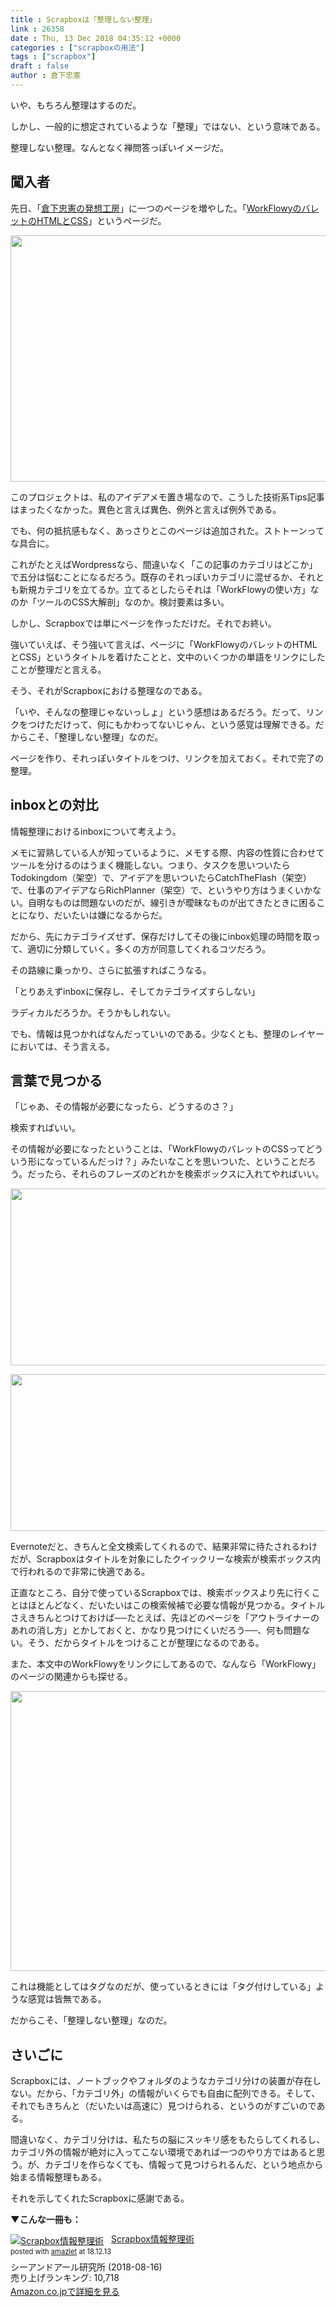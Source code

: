 ```yaml
---
title : Scrapboxは「整理しない整理」
link : 26358
date : Thu, 13 Dec 2018 04:35:12 +0000
categories : ["scrapboxの用法"]
tags : ["scrapbox"]
draft : false
author : 倉下忠憲
---
```


いや、もちろん整理はするのだ。

しかし、一般的に想定されているような「整理」ではない、という意味である。

整理しない整理。なんとなく禅問答っぽいイメージだ。

<h2>闖入者</h2>

先日、「<a href="https://scrapbox.io/rashitamemo/">倉下忠憲の発想工房</a>」に一つのページを増やした。「<a href="https://scrapbox.io/rashitamemo/WorkFlowy%E3%81%AE%E3%83%90%E3%83%AC%E3%83%83%E3%83%88%E3%81%AEHTML%E3%81%A8CSS">WorkFlowyのバレットのHTMLとCSS</a>」というページだ。

<a href="https://rashita.net/blog/?attachment_id=26359" rel="attachment wp-att-26359"><img src="https://rashita.net/blog/wp-content/uploads/2018/12/screenshot-12-700x394.png" alt="" width="700" height="394" class="alignnone size-large wp-image-26359" /></a>

このプロジェクトは、私のアイデアメモ置き場なので、こうした技術系Tips記事はまったくなかった。異色と言えば異色、例外と言えば例外である。

でも、何の抵抗感もなく、あっさりとこのページは追加された。ストトーンってな具合に。

これがたとえばWordpressなら、間違いなく「この記事のカテゴリはどこか」で五分は悩むことになるだろう。既存のそれっぽいカテゴリに混ぜるか、それとも新規カテゴリを立てるか。立てるとしたらそれは「WorkFlowyの使い方」なのか「ツールのCSS大解剖」なのか。検討要素は多い。

しかし、Scrapboxでは単にページを作っただけだ。それでお終い。

強いていえば、そう強いて言えば、ページに「WorkFlowyのバレットのHTMLとCSS」というタイトルを着けたことと、文中のいくつかの単語をリンクにしたことが整理だと言える。

そう、それがScrapboxにおける整理なのである。

「いや、そんなの整理じゃないっしょ」という感想はあるだろう。だって、リンクをつけただけって、何にもかわってないじゃん、という感覚は理解できる。だからこそ、「整理しない整理」なのだ。

ページを作り、それっぽいタイトルをつけ、リンクを加えておく。それで完了の整理。

<h2>inboxとの対比</h2>

情報整理におけるinboxについて考えよう。

メモに習熟している人が知っているように、メモする際、内容の性質に合わせてツールを分けるのはうまく機能しない。つまり、タスクを思いついたらTodokingdom（架空）で、アイデアを思いついたらCatchTheFlash（架空）で、仕事のアイデアならRichPlanner（架空）で、というやり方はうまくいかない。自明なものは問題ないのだが、線引きが曖昧なものが出てきたときに困ることになり、だいたいは嫌になるからだ。

だから、先にカテゴライズせず、保存だけしてその後にinbox処理の時間を取って、適切に分類していく。多くの方が同意してくれるコツだろう。

その路線に乗っかり、さらに拡張すればこうなる。

「とりあえずinboxに保存し、そしてカテゴライズすらしない」

ラディカルだろうか。そうかもしれない。

でも、情報は見つかればなんだっていいのである。少なくとも、整理のレイヤーにおいては、そう言える。

<h2>言葉で見つかる</h2>

「じゃあ、その情報が必要になったら、どうするのさ？」

検索すればいい。

その情報が必要になったということは、「WorkFlowyのバレットのCSSってどういう形になっているんだっけ？」みたいなことを思いついた、ということだろう。だったら、それらのフレーズのどれかを検索ボックスに入れてやればいい。

<a href="https://rashita.net/blog/?attachment_id=26360" rel="attachment wp-att-26360"><img src="https://rashita.net/blog/wp-content/uploads/2018/12/screenshot-13.png" alt="" width="577" height="283" class="alignnone size-full wp-image-26360" /></a>

<a href="https://rashita.net/blog/?attachment_id=26361" rel="attachment wp-att-26361"><img src="https://rashita.net/blog/wp-content/uploads/2018/12/screenshot-14.png" alt="" width="617" height="251" class="alignnone size-large wp-image-26361" /></a>

Evernoteだと、きちんと全文検索してくれるので、結果非常に待たされるわけだが、Scrapboxはタイトルを対象にしたクイックリーな検索が検索ボックス内で行われるので非常に快適である。

正直なところ、自分で使っているScrapboxでは、検索ボックスより先に行くことはほとんどなく、だいたいはこの検索候補で必要な情報が見つかる。タイトルさえきちんとつけておけば──たとえば、先ほどのページを「アウトライナーのあれの消し方」とかしておくと、かなり見つけにくいだろう──、何も問題ない。そう、だからタイトルをつけることが整理になるのである。

また、本文中のWorkFlowyをリンクにしてあるので、なんなら「WorkFlowy」のページの関連からも探せる。

<a href="https://rashita.net/blog/?attachment_id=26362" rel="attachment wp-att-26362"><img src="https://rashita.net/blog/wp-content/uploads/2018/12/screenshot-15-700x448.png" alt="" width="700" height="448" class="alignnone size-large wp-image-26362" /></a>

これは機能としてはタグなのだが、使っているときには「タグ付けしている」ような感覚は皆無である。

だからこそ、「整理しない整理」なのだ。

<h2>さいごに</h2>

Scrapboxには、ノートブックやフォルダのようなカテゴリ分けの装置が存在しない。だから、「カテゴリ外」の情報がいくらでも自由に配列できる。そして、それでもきちんと（だいたいは高速に）見つけられる、というのがすごいのである。

間違いなく、カテゴリ分けは、私たちの脳にスッキリ感をもたらしてくれるし、カテゴリ外の情報が絶対に入ってこない環境であれば一つのやり方ではあると思う。が、カテゴリを作らなくても、情報って見つけられるんだ、という地点から始まる情報整理もある。

それを示してくれたScrapboxに感謝である。

<strong>▼こんな一冊も：</strong>

<div class="amazlet-box" style="margin-bottom:0px;"><div class="amazlet-image" style="float:left;margin:0px 12px 1px 0px;"><a href="http://www.amazon.co.jp/exec/obidos/ASIN/B07GJFBWWZ/rashita1000-22/ref=nosim/" name="amazletlink" target="_blank"><img src="https://images-fe.ssl-images-amazon.com/images/I/51yMZ%2BQU40L._SL160_.jpg" alt="Scrapbox情報整理術" style="border: none;" /></a></div><div class="amazlet-info" style="line-height:120%; margin-bottom: 10px"><div class="amazlet-name" style="margin-bottom:10px;line-height:120%"><a href="http://www.amazon.co.jp/exec/obidos/ASIN/B07GJFBWWZ/rashita1000-22/ref=nosim/" name="amazletlink" target="_blank">Scrapbox情報整理術</a><div class="amazlet-powered-date" style="font-size:80%;margin-top:5px;line-height:120%">posted with <a href="http://www.amazlet.com/" title="amazlet" target="_blank">amazlet</a> at 18.12.13</div></div><div class="amazlet-detail">シーアンドアール研究所 (2018-08-16)<br />売り上げランキング: 10,718<br /></div><div class="amazlet-sub-info" style="float: left;"><div class="amazlet-link" style="margin-top: 5px"><a href="http://www.amazon.co.jp/exec/obidos/ASIN/B07GJFBWWZ/rashita1000-22/ref=nosim/" name="amazletlink" target="_blank">Amazon.co.jpで詳細を見る</a></div></div></div><div class="amazlet-footer" style="clear: left"></div></div>
